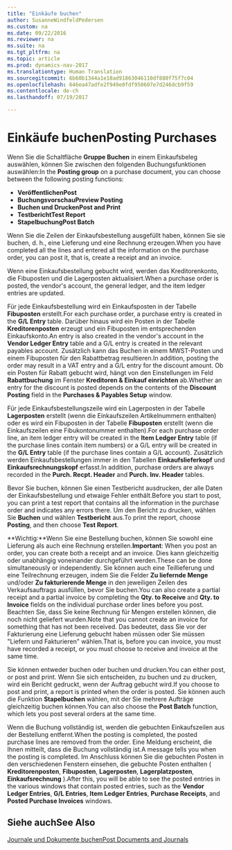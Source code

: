 ```yaml
---
title: "Einkäufe buchen"
author: SusanneWindfeldPedersen
ms.custom: na
ms.date: 09/22/2016
ms.reviewer: na
ms.suite: na
ms.tgt_pltfrm: na
ms.topic: article
ms.prod: dynamics-nav-2017
ms.translationtype: Human Translation
ms.sourcegitcommit: 6b60b1344a1e18ad91863046110df880f75f7c04
ms.openlocfilehash: 646ea47adfe2f949e0fdf950607e7d246dcb9f59
ms.contentlocale: de-ch
ms.lasthandoff: 07/19/2017

---
```


# <a name="posting-purchases"></a><span data-ttu-id="cdf2b-102">Einkäufe buchen</span><span class="sxs-lookup"><span data-stu-id="cdf2b-102">Posting Purchases</span></span>
<span data-ttu-id="cdf2b-103">Wenn Sie die Schaltfläche **Gruppe Buchen** in einem Einkaufsbeleg auswählen, können Sie zwischen den folgenden Buchungsfunktionen auswählen:</span><span class="sxs-lookup"><span data-stu-id="cdf2b-103">In the **Posting group** on a purchase document, you can choose between the following posting functions:</span></span>

- <span data-ttu-id="cdf2b-104">**Veröffentlichen**</span><span class="sxs-lookup"><span data-stu-id="cdf2b-104">**Post**</span></span>
- <span data-ttu-id="cdf2b-105">**Buchungsvorschau**</span><span class="sxs-lookup"><span data-stu-id="cdf2b-105">**Preview Posting**</span></span>
- <span data-ttu-id="cdf2b-106">**Buchen und Drucken**</span><span class="sxs-lookup"><span data-stu-id="cdf2b-106">**Post and Print**</span></span>
- <span data-ttu-id="cdf2b-107">**Testbericht**</span><span class="sxs-lookup"><span data-stu-id="cdf2b-107">**Test Report**</span></span>
- <span data-ttu-id="cdf2b-108">**Stapelbuchung**</span><span class="sxs-lookup"><span data-stu-id="cdf2b-108">**Post Batch**</span></span>

<span data-ttu-id="cdf2b-109">Wenn Sie die Zeilen der Einkaufsbestellung ausgefüllt haben, können Sie sie buchen, d. h., eine Lieferung und eine Rechnung erzeugen.</span><span class="sxs-lookup"><span data-stu-id="cdf2b-109">When you have completed all the lines and entered all the information on the purchase order, you can post it, that is, create a receipt and an invoice.</span></span>

<span data-ttu-id="cdf2b-110">Wenn eine Einkaufsbestellung gebucht wird, werden das Kreditorenkonto, die Fibuposten und die Lagerposten aktualisiert.</span><span class="sxs-lookup"><span data-stu-id="cdf2b-110">When a purchase order is posted, the vendor's account, the general ledger, and the item ledger entries are updated.</span></span>

<span data-ttu-id="cdf2b-111">Für jede Einkaufsbestellung wird ein Einkaufsposten in der Tabelle **Fibuposten** erstellt.</span><span class="sxs-lookup"><span data-stu-id="cdf2b-111">For each purchase order, a purchase entry is created in the **G/L Entry** table.</span></span> <span data-ttu-id="cdf2b-112">Darüber hinaus wird ein Posten in der Tabelle **Kreditorenposten** erzeugt und ein Fibuposten im entsprechenden Einkaufskonto.</span><span class="sxs-lookup"><span data-stu-id="cdf2b-112">An entry is also created in the vendor's account in the **Vendor Ledger Entry** table and a G/L entry is created in the relevant payables account.</span></span> <span data-ttu-id="cdf2b-113">Zusätzlich kann das Buchen in einem MWST-Posten und einem Fibuposten für den Rabattbetrag resultieren.</span><span class="sxs-lookup"><span data-stu-id="cdf2b-113">In addition, posting the order may result in a VAT entry and a G/L entry for the discount amount.</span></span> <span data-ttu-id="cdf2b-114">Ob ein Posten für Rabatt gebucht wird, hängt von den Einstellungen im Feld **Rabattbuchung** im Fenster **Kreditoren & Einkauf einrichten** ab.</span><span class="sxs-lookup"><span data-stu-id="cdf2b-114">Whether an entry for the discount is posted depends on the contents of the **Discount Posting** field in the **Purchases & Payables Setup** window.</span></span>

<span data-ttu-id="cdf2b-115">Für jede Einkaufsbestellungszeile wird ein Lagerposten in der Tabelle **Lagerposten** erstellt (wenn die Einkaufszeilen Artikelnummern enthalten) oder es wird ein Fibuposten in der Tabelle **Fibuposten** erstellt (wenn die Einkaufszeilen eine Fibukontonummer enthalten).</span><span class="sxs-lookup"><span data-stu-id="cdf2b-115">For each purchase order line, an item ledger entry will be created in the **Item Ledger Entry** table (if the purchase lines contain item numbers) or a G/L entry will be created in the **G/L Entry** table (if the purchase lines contain a G/L account).</span></span> <span data-ttu-id="cdf2b-116">Zusätzlich werden Einkaufsbestellungen immer in den Tabellen **Einkaufslieferkopf** und **Einkaufsrechnungskopf** erfasst.</span><span class="sxs-lookup"><span data-stu-id="cdf2b-116">In addition, purchase orders are always recorded in the **Purch. Recpt. Header** and **Purch. Inv. Header** tables.</span></span>

<span data-ttu-id="cdf2b-117">Bevor Sie buchen, können Sie einen Testbericht ausdrucken, der alle Daten der Einkaufsbestellung und etwaige Fehler enthält.</span><span class="sxs-lookup"><span data-stu-id="cdf2b-117">Before you start to post, you can print a test report that contains all the information in the purchase order and indicates any errors there.</span></span> <span data-ttu-id="cdf2b-118">Um den Bericht zu drucken, wählen Sie **Buchen** und wählen **Testbericht** aus.</span><span class="sxs-lookup"><span data-stu-id="cdf2b-118">To print the report, choose **Posting**, and then choose **Test Report**.</span></span>

<span data-ttu-id="cdf2b-119">**Wichtig:**Wenn Sie eine Bestellung buchen, können Sie sowohl eine Lieferung als auch eine Rechnung erstellen.</span><span class="sxs-lookup"><span data-stu-id="cdf2b-119">**Important**: When you post an order, you can create both a receipt and an invoice.</span></span> <span data-ttu-id="cdf2b-120">Dies kann gleichzeitig oder unabhängig voneinander durchgeführt werden.</span><span class="sxs-lookup"><span data-stu-id="cdf2b-120">These can be done simultaneously or independently.</span></span> <span data-ttu-id="cdf2b-121">Sie können auch eine Teillieferung und eine Teilrechnung erzeugen, indem Sie die Felder **Zu liefernde Menge** und/oder **Zu fakturierende Menge** in den jeweiligen Zeilen des Verkaufsauftrags ausfüllen, bevor Sie buchen.</span><span class="sxs-lookup"><span data-stu-id="cdf2b-121">You can also create a partial receipt and a partial invoice by completing the **Qty. to Receive** and **Qty. to Invoice** fields on the individual purchase order lines before you post.</span></span> <span data-ttu-id="cdf2b-122">Beachten Sie, dass Sie keine Rechnung für Mengen erstellen können, die noch nicht geliefert wurden.</span><span class="sxs-lookup"><span data-stu-id="cdf2b-122">Note that you cannot create an invoice for something that has not been received.</span></span> <span data-ttu-id="cdf2b-123">Das bedeutet, dass Sie vor der Fakturierung eine Lieferung gebucht haben müssen oder Sie müssen "Liefern und Fakturieren" wählen.</span><span class="sxs-lookup"><span data-stu-id="cdf2b-123">That is, before you can invoice, you must have recorded a receipt, or you must choose to receive and invoice at the same time.</span></span>

<span data-ttu-id="cdf2b-124">Sie können entweder buchen oder buchen und drucken.</span><span class="sxs-lookup"><span data-stu-id="cdf2b-124">You can either post, or post and print.</span></span> <span data-ttu-id="cdf2b-125">Wenn Sie sich entscheiden, zu buchen und zu drucken, wird ein Bericht gedruckt, wenn der Auftrag gebucht wird.</span><span class="sxs-lookup"><span data-stu-id="cdf2b-125">If you choose to post and print, a report is printed when the order is posted.</span></span> <span data-ttu-id="cdf2b-126">Sie können auch die Funktion **Stapelbuchen** wählen, mit der Sie mehrere Aufträge gleichzeitig buchen können.</span><span class="sxs-lookup"><span data-stu-id="cdf2b-126">You can also choose the **Post Batch** function, which lets you post several orders at the same time.</span></span>

<span data-ttu-id="cdf2b-127">Wenn die Buchung vollständig ist, werden die gebuchten Einkaufszeilen aus der Bestellung entfernt.</span><span class="sxs-lookup"><span data-stu-id="cdf2b-127">When the posting is completed, the posted purchase lines are removed from the order.</span></span> <span data-ttu-id="cdf2b-128">Eine Meldung erscheint, die Ihnen mitteilt, dass die Buchung vollständig ist.</span><span class="sxs-lookup"><span data-stu-id="cdf2b-128">A message tells you when the posting is completed.</span></span> <span data-ttu-id="cdf2b-129">Im Anschluss können Sie die gebuchten Posten in den verschiedenen Fenstern einsehen, die gebuchte Posten enthalten ( **Kreditorenposten**, **Fibuposten**, **Lagerposten**, **Lagerplatzposten**, **Einkaufsrechnung** ).</span><span class="sxs-lookup"><span data-stu-id="cdf2b-129">After this, you will be able to see the posted entries in the various windows that contain posted entries, such as the **Vendor Ledger Entries**, **G/L Entries**, **Item Ledger Entries**, **Purchase Receipts**, and **Posted Purchase Invoices** windows.</span></span>

## <a name="see-also"></a><span data-ttu-id="cdf2b-130">Siehe auch</span><span class="sxs-lookup"><span data-stu-id="cdf2b-130">See Also</span></span>
[<span data-ttu-id="cdf2b-131">Journale und Dokumente buchen</span><span class="sxs-lookup"><span data-stu-id="cdf2b-131">Post Documents and Journals</span></span>](ui-post-documents-journals.md)

